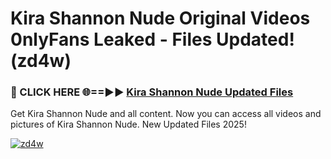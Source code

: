 # Kira Shannon Nude Original Videos 0nlyFans Leaked - Files Updated! (zd4w)

<h3>🔴 CLICK HERE 🌐==►► <a href="https://tinyurl.com/yc6ubb5a" rel="nofollow">Kira Shannon Nude Updated Files</a></h3>

Get Kira Shannon Nude and all content. Now you can access all videos and pictures of Kira Shannon Nude. New Updated Files 2025!

[![zd4w](https://i.imgur.com/7eu0CRL.gif)](https://tinyurl.com/yc6ubb5a)
